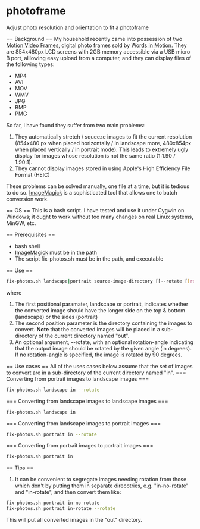 # photoframe
Adjust photo resolution and orientation to fit a photoframe

== Background ==
My household recently came into possession of two [Motion Video Frames](https://www.wordsinmotionco.com/products/motion-video-frame), digital photo frames sold by [Words in Motion](https://www.wordsinmotionco.com/). They are 854x480px LCD screens with 2GB memory accessible via a USB micro B port, alllowing easy upload from a computer, and they can display files of the following types:
* MP4
* AVI
* MOV
* WMV
* JPG
* BMP
* PMG

So far, I have found they suffer from two main problems:
1. They automatically stretch / squeeze images to fit the current resolution (854x480 px when placed horizontally / in landscape more, 480x854px when placed vertically / in portrait mode). This leads to extremely ugly display for images whose resolution is not the same ratio (1:1.90 / 1.90:1).
2. They cannot display images stored in using Apple's High Efficiency File Format (HEIC)

These problems can be solved manually, one file at a time, but it is tedious to do so. [ImageMagick](https://imagemagick.org/index.php) is a sophisticated tool that allows one to batch conversion work.

== OS ==
This is a bash script. I have tested and use it under Cygwin on Windows; it ought to work without too many changes on real Linux systems, MinGW, etc.

== Prerequisites ==
* bash shell
* [ImageMagick](https://imagemagick.org/index.php) must be in the path
* The script fix-photos.sh must be in the path, and executable

== Use ==
```bash
fix-photos.sh landscape|portrait source-image-directory [[--rotate [[rotation-angle]] ]]
```
where
1. The first positional paramater, landscape or portrait, indicates whether the converted image should have the longer side on the top & bottom (landscape) or the sides (portrait)
2. The second position parameter is the directory containing the images to convert. **Note** that the converted images will be placed in a sub-directory of the current directory named "out".
3. An optional argument, --rotate, with an optional rotation-angle indicating that the output image should be rotated by the given angle (in degrees). If no rotation-angle is specified, the image is rotated by 90 degrees.

== Use cases ==
All of the uses cases below assume that the set of images to convert are in a sub-directory of the current directory named "in".
=== Converting from portrait images to landscape images ===
```bash
fix-photos.sh landscape in --rotate
```
=== Converting from landscape images to landscape images ===
```bash
fix-photos.sh landscape in
```
=== Converting from landscape images to portrait images ===
```bash
fix-photos.sh portrait in --rotate
```
=== Converting from portrait images to portrait images ===
```bash
fix-photos.sh portrait in
```

== Tips ==
1. It can be convenient to segregate images needing rotation from those which don't by putting them in separate direcotries, e.g. "in-no-rotate" and "in-rotate", and then convert them like:
```bash
fix-photos.sh portrait in-no-rotate
fix-photos.sh portrait in-rotate --rotate
```
This will put all converted images in the "out" directory.
